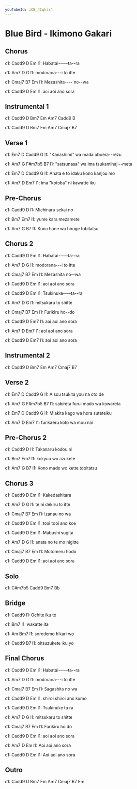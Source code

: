 ```yaml
---
youTubeId: iCE_4Iqklz4
---
```


# Blue Bird - Ikimono Gakari

## Chorus
 
c1:       Cadd9 D   Em
l1: Habatai-----ta--ra 

c1:        Am7 D    G
l1: modorana---i to itte 

c1:         Cmaj7 B7  Em
l1: Mezashita---- no--wa 

c1: Cadd9 D     Em
l1: aoi aoi ano sora 

## Instrumental 1
 
c1: Cadd9 D Bm7 Em Am7  Cadd9 B

c1: Cadd9 D Bm7 Em Am7  Cmaj7 B7

## Verse 1
 
c1:         Em7       D Cadd9   G
l1: "Kanashimi" wa mada oboera--rezu 

c1:         Am7     G     F#m7b5    B7
l1: "setsunasa" wa ima tsukamihaji--meta 

c1:       Em7       D     Cadd9  G
l1: Anata e to idaku kono kanjou mo 

c1:          Am7  D        Em7
l1: ima "kotoba" ni kawatte iku 

## Pre-Chorus
 
c1:        Cadd9  D
l1: Michinaru sekai no 

c1:        Bm7  Em7
l1: yume kara mezamete 

c1:        Am7       G         B7
l1: Kono hane wo hiroge tobitatsu 

## Chorus 2
 
c1:       Cadd9 D   Em
l1: Habatai-----ta--ra 

c1:        Am7 D    G
l1: modorana---i to itte 

c1:         Cmaj7 B7  Em
l1: Mezashita     no--wa 

c1: Cadd9 D     Em
l1: aoi   aoi ano sora 

c1:        Cadd9 D   Em
l1: Tsukinuke----ta--ra

c1:        Am7 D    G
l1: mitsukaru to shitte 

c1:       Cmaj7 B7  Em
l1: Furikiru    ho--do

c1: Cadd9 D     Em7
l1: aoi   aoi ano sora 

c1: Am7    D     Em7
l1: aoi   aoi ano sora 

c1: Cadd9 D     Em7
l1: aoi   aoi ano sora 

## Instrumental 2
 
c1: Cadd9 D Bm7 Em Am7  Cmaj7 B7

## Verse 2
 
c1:      Em7       D Cadd9   G
l1: Aisou tsukita you na oto de

c1:      Am7     G     F#m7b5    B7
l1: sabireta furui mado wa kowareta

c1:      Em7       D     Cadd9  G
l1: Miakita kago wa hora suteteiku 

c1:       Am7  D        Em7
l1: furikaeru koto wa mou nai

## Pre-Chorus 2
 
c1:       Cadd9  D
l1: Takanaru kodou ni

c1:        Bm7  Em7
l1: kokyuu wo azukete 

c1:      Am7       G         B7
l1: Kono mado wo kette tobitatsu 

## Chorus 3
 
c1: Cadd9 D   Em
l1: Kakedashitara

c1: Am7 D    G
l1: te ni dekiru to itte

c1: Cmaj7 B7  Em
l1: Izanau no wa

c1: Cadd9 D     Em
l1: tooi tooi ano koe

c1: Cadd9 D   Em
l1: Mabushi sugita 

c1: Am7 D    G
l1: anata no te mo nigitte 

c1: Cmaj7 B7  Em
l1: Motomeru hodo

c1: Cadd9 D     Em
l1: aoi aoi ano sora 

## Solo
 
c1: C#m7b5 Cadd9 Bm7 Bb

## Bridge
 
c1:  Cadd9
l1: Ochite iku to

c1:   Bm7
l1: wakatte ita 

c1:  Am        Bm7
l1: soredemo hikari wo

c1: Cadd9           B7
l1: oitsuzukete iku yo 

## Final Chorus
 
c1:       Cadd9 D   Em
l1: Habatai-----ta--ra 

c1:        Am7 D    G
l1: modorana---i to itte

c1:        Cmaj7 B7  Em
l1: Sagashita    no  wa 

c1:  Cadd9   D      Em
l1: shiroi shiroi ano kumo 

c1:         Cadd9 D   Em
l1: Tsukinuke     ta  ra

c1:        Am7 D    G
l1: mitsukaru to shitte 

c1:       Cmaj7 B7  Em
l1: Furikiru    ho  do 

c1: Cadd9 D     Em
l1: aoi   aoi ano sora 

c1: Am7  D     Em
l1: Aoi aoi ano sora 

c1: Cadd9 D     Em
l1: Aoi  aoi ano sora 

## Outro
 
c1: Cadd9 D Bm7 Em Am7  Cmaj7 B7 Em